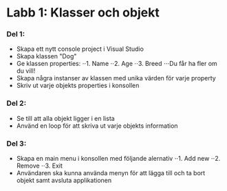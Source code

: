 ﻿# Labb 1: Klasser och objekt
### Del 1:
* Skapa ett nytt console project i Visual Studio
* Skapa klassen "Dog"
* Ge klassen properties:
⋅⋅1. Name
⋅⋅2. Age
⋅⋅3. Breed
⋅⋅⋅Du får ha fler om du vill!
* Skapa några instanser av klassen med unika värden för varje property
* Skriv ut varje objekts properties i konsollen

### Del 2:
* Se till att alla objekt ligger i en lista
* Använd en loop för att skriva ut varje objekts information

### Del 3:
* Skapa en main menu i konsollen med följande alernativ
⋅⋅1. Add new
⋅⋅2. Remove
⋅⋅3. Exit
* Användaren ska kunna använda menyn för att lägga till och ta bort objekt samt avsluta applikationen